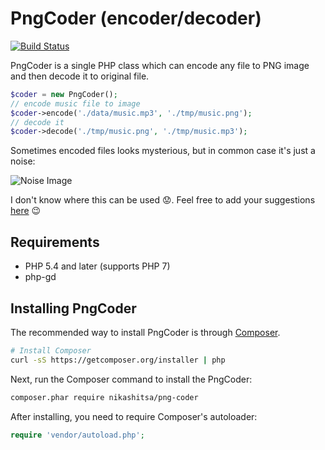PngCoder (encoder/decoder)
==========================

[![Build Status](https://travis-ci.org/nikashitsa/pngCoder.svg?branch=master)](https://travis-ci.org/nikashitsa/pngCoder)

PngCoder is a single PHP class which can encode any file to PNG image and then decode it to original file. 

```php
$coder = new PngCoder();
// encode music file to image
$coder->encode('./data/music.mp3', './tmp/music.png');
// decode it
$coder->decode('./tmp/music.png', './tmp/music.mp3');
```

Sometimes encoded files looks mysterious, but in common case it's just a noise:

![Noise Image](https://s.neepic.com/X2Q6A8nz.png)

I don't know where this can be used :worried:. Feel free to add your suggestions [here](https://github.com/nikashitsa/pngCoder/issues) :wink:

## Requirements

- PHP 5.4 and later (supports PHP 7)
- php-gd

## Installing PngCoder

The recommended way to install PngCoder is through
[Composer](http://getcomposer.org).

```bash
# Install Composer
curl -sS https://getcomposer.org/installer | php
```

Next, run the Composer command to install the PngCoder:

```bash
composer.phar require nikashitsa/png-coder
```

After installing, you need to require Composer's autoloader:

```php
require 'vendor/autoload.php';
```